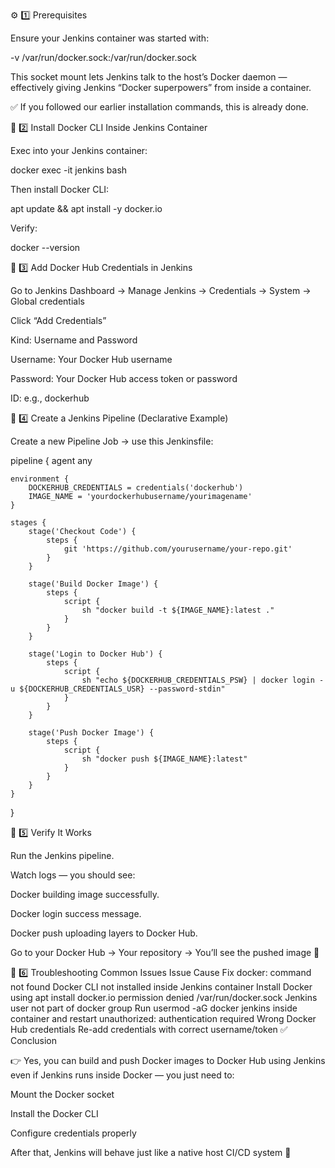 ⚙️ 1️⃣ Prerequisites

Ensure your Jenkins container was started with:

-v /var/run/docker.sock:/var/run/docker.sock

This socket mount lets Jenkins talk to the host’s Docker daemon — effectively giving Jenkins “Docker superpowers” from inside a container.

✅ If you followed our earlier installation commands, this is already done.

🧩 2️⃣ Install Docker CLI Inside Jenkins Container

Exec into your Jenkins container:

docker exec -it jenkins bash

Then install Docker CLI:

apt update && apt install -y docker.io

Verify:

docker --version

🔑 3️⃣ Add Docker Hub Credentials in Jenkins

Go to Jenkins Dashboard → Manage Jenkins → Credentials → System → Global credentials

Click “Add Credentials”

Kind: Username and Password

Username: Your Docker Hub username

Password: Your Docker Hub access token or password

ID: e.g., dockerhub

🧱 4️⃣ Create a Jenkins Pipeline (Declarative Example)

Create a new Pipeline Job → use this Jenkinsfile:

pipeline {
agent any

    environment {
        DOCKERHUB_CREDENTIALS = credentials('dockerhub')
        IMAGE_NAME = 'yourdockerhubusername/yourimagename'
    }

    stages {
        stage('Checkout Code') {
            steps {
                git 'https://github.com/yourusername/your-repo.git'
            }
        }

        stage('Build Docker Image') {
            steps {
                script {
                    sh "docker build -t ${IMAGE_NAME}:latest ."
                }
            }
        }

        stage('Login to Docker Hub') {
            steps {
                script {
                    sh "echo ${DOCKERHUB_CREDENTIALS_PSW} | docker login -u ${DOCKERHUB_CREDENTIALS_USR} --password-stdin"
                }
            }
        }

        stage('Push Docker Image') {
            steps {
                script {
                    sh "docker push ${IMAGE_NAME}:latest"
                }
            }
        }
    }

}

🧠 5️⃣ Verify It Works

Run the Jenkins pipeline.

Watch logs — you should see:

Docker building image successfully.

Docker login success message.

Docker push uploading layers to Docker Hub.

Go to your Docker Hub → Your repository → You’ll see the pushed image 🎯

🧰 6️⃣ Troubleshooting Common Issues
Issue Cause Fix
docker: command not found Docker CLI not installed inside Jenkins container Install Docker using apt install docker.io
permission denied /var/run/docker.sock Jenkins user not part of docker group Run usermod -aG docker jenkins inside container and restart
unauthorized: authentication required Wrong Docker Hub credentials Re-add credentials with correct username/token
✅ Conclusion

👉 Yes, you can build and push Docker images to Docker Hub using Jenkins even if Jenkins runs inside Docker —
you just need to:

Mount the Docker socket

Install the Docker CLI

Configure credentials properly

After that, Jenkins will behave just like a native host CI/CD system 🚀
